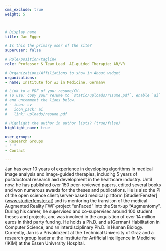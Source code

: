 ```yaml
---
cms_exclude: true
weight: 5



# Display name
title: Jan Egger

# Is this the primary user of the site?
superuser: false

# Role/position/tagline
role: Professor & Team Lead  AI-guided Therapies AR/VR

# Organizations/Affiliations to show in About widget
organizations:
- name: Institute for AI in Medicine, Germany

# Link to a PDF of your resume/CV.
# To use: copy your resume to `static/uploads/resume.pdf`, enable `ai` icons in `params.toml`, 
# and uncomment the lines below.
# - icon: cv
#   icon_pack: ai
#   link: uploads/resume.pdf

# Highlight the author in author lists? (true/false)
highlight_name: true

user_groups:
- Research Groups
- " "
- Contact

---
```

Jan has over 10 years of experience in developing algorithms in medical image analysis and image-guided therapies, including 5 years of postdoctoral research and development in the healthcare industry. Until now, he has published over 150 peer-reviewed papers, edited several books and won numerous awards for the theses and publications. He is also the PI of the open science client/server-based medical platform [StudierFenster] (www.studierfenster.at) and is mentoring the transition of the medical Augmented Reality FWF-project “enFaced” into the Start-up “Augmentomy”. During his career, he supervised and co-supervised around 100 student theses and projects, and was involved in the acquisition of over 14 million euros in third party funding. He holds a Ph.D. and a (German) Habilitation in Computer Science, and an interdisciplinary Ph.D. in Human Biology. Currently, Jan is a Privatdozent at the Technical University of Graz and a research group leader at the Institute for Artificial Intelligence in Medicine (IKIM) at the Essen University Hospital.
